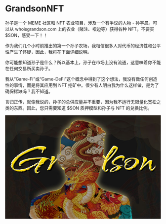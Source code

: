 # GrandsonNFT

孙子是一个 MEME 社区和 NFT 农业项目，涉及一个有争议的人物 - 孙宇晨。可以从 whoisgrandson.com 上的农业（赌注、褶边等）获得各种 NFT。不要买$SON，感受一下！！

作为我们几个小时前推出的第一个孙子农场，我相信很多人对代币的经济性和公平性产生了怀疑，因此，我将在下面详细说明。

你可能想知道孙子是什么？所以基本上，孙子在市场上没有流通，这意味着你不能在任何交易所买卖孙子。

我从“Game-Fi”或“Game-DeFi”这个概念中得到了这个想法，我没有做任何创造性的事情，而是将其应用到 NFT 挖矿中。很少有人明白我为什么这样做，是为了确保稀缺吗？我不知道。

言归正传，就像我说的，孙子的总供应量并不重要，因为我不运行无限量化宽松之类的东西。因此，您只需要知道 $SON 质押模型和孙子与 NFT 的兑换比例。


![nft](unnamed.jpg)
